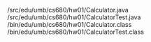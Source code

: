 <projdir>/src/edu/umb/cs680/hw01/Calculator.java
<projdir>/src/edu/umb/cs680/hw01/CalculatorTest.java
<projdir>/bin/edu/umb/cs680/hw01/Calculator.class
<projdir>/bin/edu/umb/cs680/hw01/CalculatorTest.class
